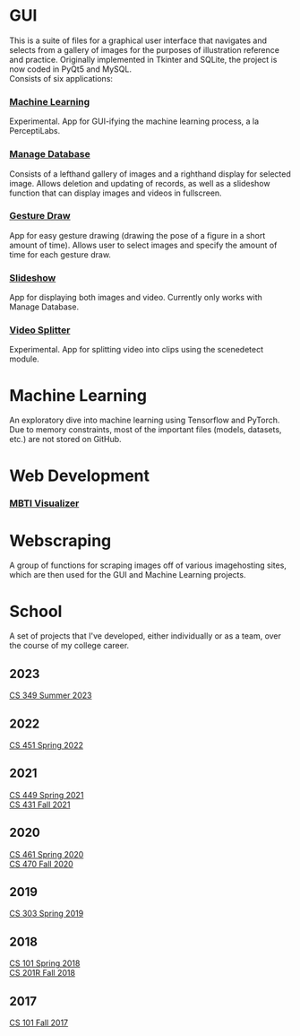 # GUI
This is a suite of files for a graphical user interface that navigates and selects from a gallery of images for the purposes of illustration reference and practice. Originally implemented in Tkinter and SQLite, the project is now coded in PyQt5 and MySQL.\
Consists of six applications:
### [Machine Learning](https://github.com/users/emcfar97/projects/5)
Experimental. App for GUI-ifying the machine learning process, a la PerceptiLabs.
### [Manage Database](https://github.com/users/emcfar97/projects/4)
Consists of a lefthand gallery of images and a righthand display for selected image. Allows deletion and updating of records, as well as a slideshow function that can display images and videos in fullscreen. 
### [Gesture Draw](https://github.com/users/emcfar97/projects/9)
App for easy gesture drawing (drawing the pose of a figure in a short amount of time). Allows user to select images and specify the amount of time for each gesture draw.
### [Slideshow](https://github.com/users/emcfar97/projects/8)
App for displaying both images and video. Currently only works with Manage Database.
### [Video Splitter](https://github.com/users/emcfar97/projects/3)
Experimental. App for splitting video into clips using the scenedetect module.
# Machine Learning
An exploratory dive into machine learning using Tensorflow and PyTorch. Due to memory constraints, most of the important files (models, datasets, etc.) are not stored on GitHub.
# Web Development
### [MBTI Visualizer](https://github.com/users/emcfar97/projects/3)
# Webscraping
A group of functions for scraping images off of various imagehosting sites, which are then used for the GUI and Machine Learning projects.
# School
A set of projects that I've developed, either individually or as a team, over the course of my college career.
## 2023
[CS 349 Summer 2023](https://github.com/emcfar97/CS-349-Summer-2023)
## 2022
[CS 451 Spring 2022](https://github.com/CS451-Commerce-Bank-Webpage/CommerceBankApp)
## 2021
[CS 449 Spring 2021](https://github.com/emcfar97/CS-449-Spring-2021)\
[CS 431 Fall 2021](https://github.com/emcfar97/CS-431-Fall-2021/)
## 2020
[CS 461 Spring 2020](https://github.com/emcfar97/CS-461-Spring-2020/)\
[CS 470 Fall 2020](https://github.com/emcfar97/CS-470-Fall-2020)
## 2019
[CS 303 Spring 2019](https://github.com/emcfar97/Library-Employees)
## 2018
[CS 101 Spring 2018](https://github.com/emcfar97/CS-101-Spring-2018)\
[CS 201R Fall 2018](https://github.com/emcfar97/CS-201R-Fall-2018)
## 2017
[CS 101 Fall 2017](https://github.com/emcfar97/CS-101-Fall-2017)
